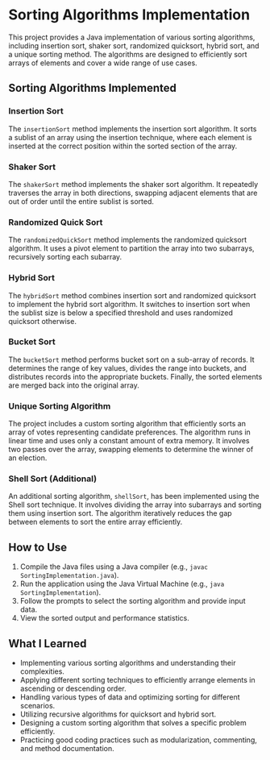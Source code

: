 # Sorting Algorithms Implementation

This project provides a Java implementation of various sorting algorithms, including insertion sort, shaker sort, randomized quicksort, hybrid sort, and a unique sorting method. The algorithms are designed to efficiently sort arrays of elements and cover a wide range of use cases.

## Sorting Algorithms Implemented

### Insertion Sort

The `insertionSort` method implements the insertion sort algorithm. It sorts a sublist of an array using the insertion technique, where each element is inserted at the correct position within the sorted section of the array.

### Shaker Sort

The `shakerSort` method implements the shaker sort algorithm. It repeatedly traverses the array in both directions, swapping adjacent elements that are out of order until the entire sublist is sorted.

### Randomized Quick Sort

The `randomizedQuickSort` method implements the randomized quicksort algorithm. It uses a pivot element to partition the array into two subarrays, recursively sorting each subarray.

### Hybrid Sort

The `hybridSort` method combines insertion sort and randomized quicksort to implement the hybrid sort algorithm. It switches to insertion sort when the sublist size is below a specified threshold and uses randomized quicksort otherwise.

### Bucket Sort

The `bucketSort` method performs bucket sort on a sub-array of records. It determines the range of key values, divides the range into buckets, and distributes records into the appropriate buckets. Finally, the sorted elements are merged back into the original array.

### Unique Sorting Algorithm

The project includes a custom sorting algorithm that efficiently sorts an array of votes representing candidate preferences. The algorithm runs in linear time and uses only a constant amount of extra memory. It involves two passes over the array, swapping elements to determine the winner of an election.

### Shell Sort (Additional)

An additional sorting algorithm, `shellSort`, has been implemented using the Shell sort technique. It involves dividing the array into subarrays and sorting them using insertion sort. The algorithm iteratively reduces the gap between elements to sort the entire array efficiently.

## How to Use

1. Compile the Java files using a Java compiler (e.g., `javac SortingImplementation.java`).
2. Run the application using the Java Virtual Machine (e.g., `java SortingImplementation`).
3. Follow the prompts to select the sorting algorithm and provide input data.
4. View the sorted output and performance statistics.

## What I Learned

- Implementing various sorting algorithms and understanding their complexities.
- Applying different sorting techniques to efficiently arrange elements in ascending or descending order.
- Handling various types of data and optimizing sorting for different scenarios.
- Utilizing recursive algorithms for quicksort and hybrid sort.
- Designing a custom sorting algorithm that solves a specific problem efficiently.
- Practicing good coding practices such as modularization, commenting, and method documentation.


